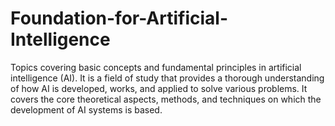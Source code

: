 # Foundation-for-Artificial-Intelligence
Topics covering basic concepts and fundamental principles in artificial intelligence (AI). It is a field of study that provides a thorough understanding of how AI is developed, works, and applied to solve various problems. It covers the core theoretical aspects, methods, and techniques on which the development of AI systems is based.
